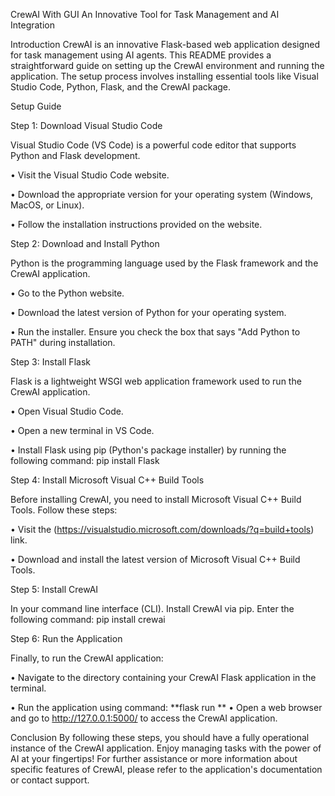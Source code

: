 CrewAI With GUI An Innovative Tool for Task Management and AI Integration

Introduction CrewAI is an innovative Flask-based web application designed for task management using AI agents. This README provides a straightforward guide on setting up the CrewAI environment and running the application. The setup process involves installing essential tools like Visual Studio Code, Python, Flask, and the CrewAI package.

Setup Guide

Step 1: Download Visual Studio Code

Visual Studio Code (VS Code) is a powerful code editor that supports Python and Flask development.

• Visit the Visual Studio Code website.

• Download the appropriate version for your operating system (Windows, MacOS, or Linux).

• Follow the installation instructions provided on the website.

Step 2: Download and Install Python

Python is the programming language used by the Flask framework and the CrewAI application.

• Go to the Python website.

• Download the latest version of Python for your operating system.

• Run the installer. Ensure you check the box that says "Add Python to PATH" during installation.

Step 3: Install Flask

Flask is a lightweight WSGI web application framework used to run the CrewAI application.

• Open Visual Studio Code.

• Open a new terminal in VS Code.

• Install Flask using pip (Python's package installer) by running the following command: pip install Flask

Step 4: Install Microsoft Visual C++ Build Tools

Before installing CrewAI, you need to install Microsoft Visual C++ Build Tools. Follow these steps:

• Visit the (https://visualstudio.microsoft.com/downloads/?q=build+tools) link.

• Download and install the latest version of Microsoft Visual C++ Build Tools.

Step 5: Install CrewAI

In your command line interface (CLI). Install CrewAI via pip. Enter the following command: pip install crewai

Step 6: Run the Application

Finally, to run the CrewAI application:

• Navigate to the directory containing your CrewAI Flask application in the terminal.

• Run the application using command: **flask run ** • Open a web browser and go to http://127.0.0.1:5000/ to access the CrewAI application.

Conclusion By following these steps, you should have a fully operational instance of the CrewAI application. Enjoy managing tasks with the power of AI at your fingertips! For further assistance or more information about specific features of CrewAI, please refer to the application's documentation or contact support.

